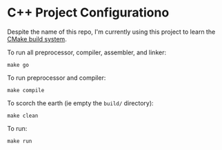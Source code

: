 # C++ Project Configurationo

Despite the name of this repo, I'm currently using this project to learn the <a href="https://cmake.org/" target="_blank">CMake build system</a>.

To run all preprocessor, compiler, assembler, and linker:

```
make go
```

To run preprocessor and compiler:

```
make compile
```

To scorch the earth (ie empty the `build/` directory):

```
make clean
```

To run:

```
make run
```